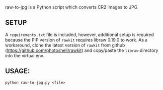 raw-to-jpg is a Python script which converts CR2 images to JPG. 

## SETUP
A `requirements.txt` file is included, however, additional setup is required because the PIP version of `rawkit` requires libraw 0.19.0 to work. As a workaround, clone the latest version of `rawkit` from github (https://github.com/photoshell/rawkit) and copy/paste the `libraw` directory into the virtual env. 

## USAGE:
`python raw-to-jpg.py <file>`

